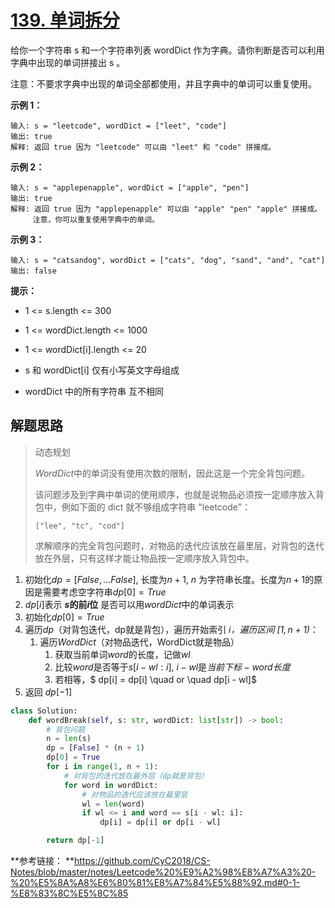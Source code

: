 # [139. 单词拆分](https://leetcode.cn/problems/word-break/)

给你一个字符串 s 和一个字符串列表 wordDict 作为字典。请你判断是否可以利用字典中出现的单词拼接出 s 。

注意：不要求字典中出现的单词全部都使用，并且字典中的单词可以重复使用。

 

**示例 1：**

```
输入: s = "leetcode", wordDict = ["leet", "code"]
输出: true
解释: 返回 true 因为 "leetcode" 可以由 "leet" 和 "code" 拼接成。
```

**示例 2：**

```
输入: s = "applepenapple", wordDict = ["apple", "pen"]
输出: true
解释: 返回 true 因为 "applepenapple" 可以由 "apple" "pen" "apple" 拼接成。
     注意，你可以重复使用字典中的单词。
```

**示例 3：**

```
输入: s = "catsandog", wordDict = ["cats", "dog", "sand", "and", "cat"]
输出: false
```

**提示：**

- 1 <= s.length <= 300

- 1 <= wordDict.length <= 1000
- 1 <= wordDict[i].length <= 20
- s 和 wordDict[i] 仅有小写英文字母组成
- wordDict 中的所有字符串 互不相同



## 解题思路

> 动态规划
>
> $WordDict$中的单词没有使用次数的限制，因此这是一个完全背包问题。
>
> 该问题涉及到字典中单词的使用顺序，也就是说物品必须按一定顺序放入背包中，例如下面的 dict 就不够组成字符串 "leetcode"：
>
> ```
> ["lee", "tc", "cod"]
> ```
>
> 求解顺序的完全背包问题时，对物品的迭代应该放在最里层，对背包的迭代放在外层，只有这样才能让物品按一定顺序放入背包中。



1. 初始化$dp=[False, ...False]$, 长度为$n+1$, $n$ 为字符串长度。长度为$n+1$的原因是需要考虑空字符串$dp[0]=True$
2. $dp[i]$表示 **$s$的前$i$位** 是否可以用$wordDict$中的单词表示
3. 初始化$dp[0] = True$
4. 遍历$dp$（对背包迭代，dp就是背包），遍历开始索引 $i$*，遍历区间 $[1,n+1)$*：
   1. 遍历$WordDict$（对物品迭代，WordDict就是物品）
      1. 获取当前单词$word$的长度，记做$wl$
      2. 比较$word$是否等于$s[i-wl: i]$,  $i-wl$是$当前下标 - word长度$
      3. 若相等，$ dp[i] = dp[i] \quad or \quad  dp[i - wl]$
5. 返回 $dp[-1]$



```python
class Solution:
    def wordBreak(self, s: str, wordDict: list[str]) -> bool:
        # 背包问题
        n = len(s)
        dp = [False] * (n + 1)
        dp[0] = True
        for i in range(1, n + 1):
            # 对背包的迭代放在最外层（dp就是背包）
            for word in wordDict:
                # 对物品的迭代应该放在最里层
                wl = len(word)
                if wl <= i and word == s[i - wl: i]:
                    dp[i] = dp[i] or dp[i - wl]

        return dp[-1]
```



**参考链接： **https://github.com/CyC2018/CS-Notes/blob/master/notes/Leetcode%20%E9%A2%98%E8%A7%A3%20-%20%E5%8A%A8%E6%80%81%E8%A7%84%E5%88%92.md#0-1-%E8%83%8C%E5%8C%85
